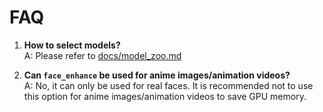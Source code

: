 # FAQ

1. **How to select models?**<br>
A: Please refer to [docs/model_zoo.md](docs/model_zoo.md)

1. **Can `face_enhance` be used for anime images/animation videos?**<br>
A: No, it can only be used for real faces. It is recommended not to use this option for anime images/animation videos to save GPU memory.
